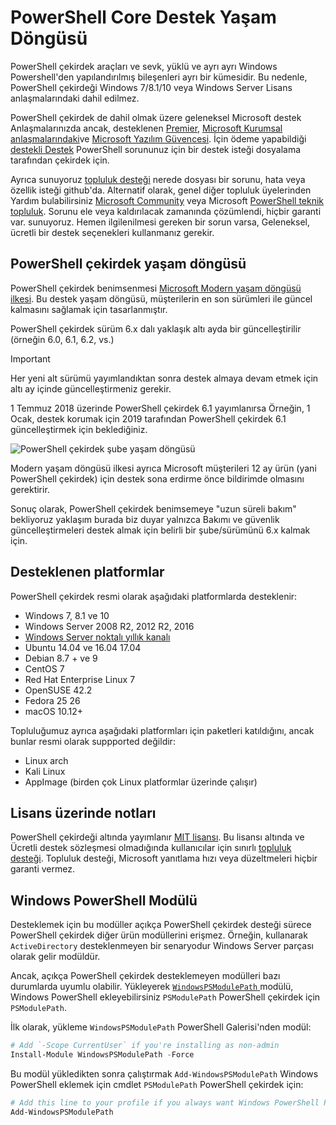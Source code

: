 # <a name="powershell-core-support-lifecycle"></a>PowerShell Core Destek Yaşam Döngüsü

PowerShell çekirdek araçları ve sevk, yüklü ve ayrı ayrı Windows Powershell'den yapılandırılmış bileşenleri ayrı bir kümesidir.
Bu nedenle, PowerShell çekirdeği Windows 7/8.1/10 veya Windows Server Lisans anlaşmalarındaki dahil edilmez.

PowerShell çekirdek de dahil olmak üzere geleneksel Microsoft destek Anlaşmalarınızda ancak, desteklenen [Premier][], [Microsoft Kurumsal anlaşmalarındaki][enterprise-agreement]ve [Microsoft Yazılım Güvencesi][assurance].
İçin ödeme yapabildiği [destekli Destek][] PowerShell sorununuz için bir destek isteği dosyalama tarafından çekirdek için.

Ayrıca sunuyoruz [topluluk desteği][] nerede dosyası bir sorunu, hata veya özellik isteği github'da.
Alternatif olarak, genel diğer topluluk üyelerinden Yardım bulabilirsiniz [Microsoft Community][] veya Microsoft [PowerShell teknik topluluk][].
Sorunu ele veya kaldırılacak zamanında çözümlendi, hiçbir garanti var. sunuyoruz.
Hemen ilgilenilmesi gereken bir sorun varsa, Geleneksel, ücretli bir destek seçenekleri kullanmanız gerekir.

## <a name="lifecycle-of-powershell-core"></a>PowerShell çekirdek yaşam döngüsü

PowerShell çekirdek benimsenmesi [Microsoft Modern yaşam döngüsü ilkesi][modern].
Bu destek yaşam döngüsü, müşterilerin en son sürümleri ile güncel kalmasını sağlamak için tasarlanmıştır.

PowerShell çekirdek sürüm 6.x dalı yaklaşık altı ayda bir güncelleştirilir (örneğin 6.0, 6.1, 6.2, vs.)

> [!IMPORTANT]
> Her yeni alt sürümü yayımlandıktan sonra destek almaya devam etmek için altı ay içinde güncelleştirmeniz gerekir.

1 Temmuz 2018 üzerinde PowerShell çekirdek 6.1 yayımlanırsa Örneğin, 1 Ocak, destek korumak için 2019 tarafından PowerShell çekirdek 6.1 güncelleştirmek için beklediğiniz.

![PowerShell çekirdek şube yaşam döngüsü][lifecycle-chart]

Modern yaşam döngüsü ilkesi ayrıca Microsoft müşterileri 12 ay ürün (yani PowerShell çekirdek) için destek sona erdirme önce bildirimde olmasını gerektirir.

Sonuç olarak, PowerShell çekirdek benimsemeye "uzun süreli bakım" bekliyoruz yaklaşım burada biz duyar yalnızca Bakımı ve güvenlik güncelleştirmeleri destek almak için belirli bir şube/sürümünü 6.x kalmak için.

## <a name="supported-platforms"></a>Desteklenen platformlar

PowerShell çekirdek resmi olarak aşağıdaki platformlarda desteklenir:

* Windows 7, 8.1 ve 10
* Windows Server 2008 R2, 2012 R2, 2016
* [Windows Server noktalı yıllık kanalı][semi-annual]
* Ubuntu 14.04 ve 16.04 17.04
* Debian 8.7 + ve 9
* CentOS 7
* Red Hat Enterprise Linux 7
* OpenSUSE 42.2
* Fedora 25 26
* macOS 10.12+

Topluluğumuz ayrıca aşağıdaki platformları için paketleri katıldığını, ancak bunlar resmi olarak suppported değildir:

* Linux arch
* Kali Linux
* AppImage (birden çok Linux platformlar üzerinde çalışır)

## <a name="notes-on-licensing"></a>Lisans üzerinde notları

PowerShell çekirdeği altında yayımlanır [MIT lisansı][].
Bu lisansı altında ve Ücretli destek sözleşmesi olmadığında kullanıcılar için sınırlı [topluluk desteği][].
Topluluk desteği, Microsoft yanıtlama hızı veya düzeltmeleri hiçbir garanti vermez.

## <a name="windows-powershell-module"></a>Windows PowerShell Modülü

Desteklemek için bu modüller açıkça PowerShell çekirdek desteği sürece PowerShell çekirdek diğer ürün modüllerini erişmez.
Örneğin, kullanarak `ActiveDirectory` desteklenmeyen bir senaryodur Windows Server parçası olarak gelir modüldür.

Ancak, açıkça PowerShell çekirdek desteklemeyen modülleri bazı durumlarda uyumlu olabilir.
Yükleyerek [ `WindowsPSModulePath` ][] modülü, Windows PowerShell ekleyebilirsiniz `PSModulePath` PowerShell çekirdek için `PSModulePath`.

İlk olarak, yükleme `WindowsPSModulePath` PowerShell Galerisi'nden modül:

```powershell
# Add `-Scope CurrentUser` if you're installing as non-admin
Install-Module WindowsPSModulePath -Force
```

Bu modül yükledikten sonra çalıştırmak `Add-WindowsPSModulePath` Windows PowerShell eklemek için cmdlet `PSModulePath` PowerShell çekirdek için:

```powershell
# Add this line to your profile if you always want Windows PowerShell PSModulePath
Add-WindowsPSModulePath
```

[Premier]: https://www.microsoft.com/en-us/microsoftservices/support.aspx
[enterprise-agreement]: https://www.microsoft.com/en-us/licensing/licensing-programs/enterprise.aspx
[assurance]: https://www.microsoft.com/en-us/licensing/licensing-programs/software-assurance-default.aspx
[topluluk desteği]: https://github.com/powershell/powershell/issues
[Microsoft Community]: https://answers.microsoft.com/
[PowerShell teknik topluluk]: https://techcommunity.microsoft.com/t5/PowerShell/ct-p/WindowsPowerShell
[destekli Destek]: https://support.microsoft.com/assistedsupportproducts
[modern]: https://support.microsoft.com/help/30881/modern-lifecycle-policy
[lifecycle-chart]: ./images/modern-lifecycle.png
[semi-annual]: https://docs.microsoft.com/windows-server/get-started/semi-annual-channel-overview
[MIT lisansı]: https://github.com/PowerShell/PowerShell/blob/master/LICENSE.txt
[`WindowsPSModulePath`]: https://www.powershellgallery.com/packages/WindowsPSModulePath/